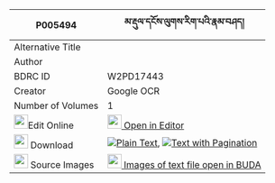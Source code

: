 |P005494|མ་རྡུལ་དངོས་ལུགས་རིག་པའི་རྣམ་བཤད། 
| --- | --- 
|Alternative Title |
|Author | 
|BDRC ID | W2PD17443
|Creator | Google OCR
|Number of Volumes| 1
|<img width="25" src="https://img.icons8.com/color/25/000000/edit-property.png">Edit Online| [<img width="25" src="https://avatars.githubusercontent.com/u/45091458?s=200&v=4"> Open in Editor](http://editor.openpecha.org/P005494)
|<img width="25" src="https://img.icons8.com/fluent/48/000000/download-2.png"/>  Download | [![](https://img.icons8.com/color/20/000000/txt.png)Plain Text](https://github.com/Openpecha/P005494/releases/download/v2/ma_dul_ngo_luk_rigpa_i_namshe_plain_P005494.zip), [![](https://img.icons8.com/color/20/000000/txt.png)Text with Pagination](https://github.com/Openpecha/P005494/releases/download/v2/ma_dul_ngo_luk_rigpa_i_namshe_pages_P005494.zip)
|<img width="25" src="https://img.icons8.com/plasticine/100/000000/pictures-folder.png"/>  Source Images | [<img width="25" src="https://library.bdrc.io/icons/BUDA-small.svg"> Images of text file open in BUDA](https://library.bdrc.io/show/bdr:W2PD17443)